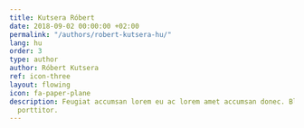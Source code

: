 ```yaml
---
title: Kutsera Róbert
date: 2018-09-02 00:00:00 +02:00
permalink: "/authors/robert-kutsera-hu/"
lang: hu
order: 3
type: author
author: Róbert Kutsera
ref: icon-three
layout: flowing
icon: fa-paper-plane
description: Feugiat accumsan lorem eu ac lorem amet accumsan donec. Blandit orci
  porttitor.
---
```


